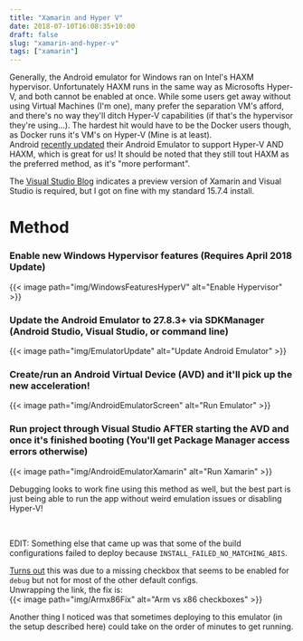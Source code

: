 ```yaml
---
title: "Xamarin and Hyper V"
date: 2018-07-10T16:08:35+10:00
draft: false
slug: "xamarin-and-hyper-v"
tags: ["xamarin"]
---
```


Generally, the Android emulator for Windows ran on Intel's HAXM hypervisor. Unfortunately HAXM runs in the same way as Microsofts Hyper-V, and both cannot be enabled at once. While some users get away without using Virtual Machines (I'm one), many prefer the separation VM's afford, and there's no way they'll ditch Hyper-V capabilities (if that's the hypervisor they're using...). The hardest hit would have to be the Docker users though, as Docker runs it's VM's on Hyper-V (Mine is at least).  
Android [recently updated](https://android-developers.googleblog.com/2018/07/android-emulator-amd-processor-hyper-v.html) their Android Emulator to support Hyper-V AND HAXM, which is great for us! It should be noted that they still tout HAXM as the preferred method, as it's "more performant".  

<!--more-->  

The [Visual Studio Blog](https://blogs.msdn.microsoft.com/visualstudio/2018/05/08/hyper-v-android-emulator-support/) indicates a preview version of Xamarin and Visual Studio is required, but I got on fine with my standard 15.7.4 install.  
# Method
### Enable new Windows Hypervisor features (Requires April 2018 Update)

{{< image path="img/WindowsFeaturesHyperV" alt="Enable Hypervisor" >}}
### Update the Android Emulator to 27.8.3+ via SDKManager (Android Studio, Visual Studio, or command line) 
{{< image path="img/EmulatorUpdate" alt="Update Android Emulator" >}}
### Create/run an Android Virtual Device (AVD) and it'll pick up the new acceleration!
{{< image path="img/AndroidEmulatorScreen" alt="Run Emulator" >}}
### Run project through Visual Studio AFTER starting the AVD and once it's finished booting (You'll get Package Manager access errors otherwise)
{{< image path="img/AndroidEmulatorXamarin" alt="Run Xamarin" >}}

Debugging looks to work fine using this method as well, but the best part is just being able to run the app without weird emulation issues or disabling Hyper-V!  

<br>  

EDIT: Something else that came up was that some of the build configurations failed to deploy because `INSTALL_FAILED_NO_MATCHING_ABIS`.  

[Turns out](https://stackoverflow.com/questions/24572052/install-failed-no-matching-abis-when-install-apk) this was due to a missing checkbox that seems to be enabled for `debug` but not for most of the other default configs.  
Unwrapping the link, the fix is:  
{{< image path="img/Armx86Fix" alt="Arm vs x86 checkboxes" >}}

Another thing I noticed was that sometimes deploying to this emulator (in the setup described here) could take on the order of minutes to get running.